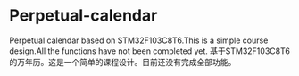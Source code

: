 # Perpetual-calendar
Perpetual calendar based on STM32F103C8T6.This is a simple course design.All the functions have not been completed yet.
基于STM32F103C8T6的万年历。这是一个简单的课程设计。目前还没有完成全部功能。
